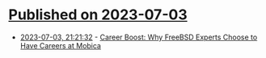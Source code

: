 # [Published on 2023-07-03](index.md)

* [2023-07-03, 21:21:32](https://lobste.rs/s/lzi4ws/career_boost_why_freebsd_experts_choose) - [Career Boost: Why FreeBSD Experts Choose to Have Careers at Mobica](https://mobica.com/newsandinsights/career-boost-why-freebsd-experts-choose-to-have)
